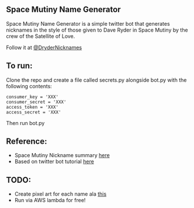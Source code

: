 ## Space Mutiny Name Generator

Space Mutiny Name Generator is a simple twitter bot that generates nicknames in the style of those given to Dave Ryder in Space Mutiny by the crew of the Satellite of Love.

Follow it at [@DryderNicknames](https://twitter.com/DRyderNicknames)

## To run:
Clone the repo and create a file called secrets.py alongside bot.py with the following contents:

    consumer_key = 'XXX'
    consumer_secret = 'XXX'
    access_token = 'XXX'
    access_secret = 'XXX'

Then run bot.py

## Reference:
* Space Mutiny Nickname summary [here](http://mst3k.wikia.com/wiki/Dave_Ryder)
* Based on twitter bot tutorial [here](https://scotch.io/tutorials/build-a-tweet-bot-with-python)

## TODO:
* Create pixel art for each name ala [this](http://plnkr.co/edit/Dji8rljS0yDL16Ao8Iq6?p=preview)
* Run via AWS lambda for free!
